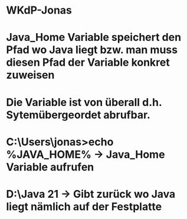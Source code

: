 # WKdP-Jonas
# Java_Home Variable speichert den Pfad wo Java liegt bzw. man muss diesen Pfad der Variable konkret zuweisen
# Die Variable ist von überall d.h. Sytemübergeordet abrufbar.
# C:\Users\jonas>echo %JAVA_HOME% -> Java_Home Variable aufrufen
# D:\Java 21 -> Gibt zurück wo Java liegt nämlich auf der Festplatte